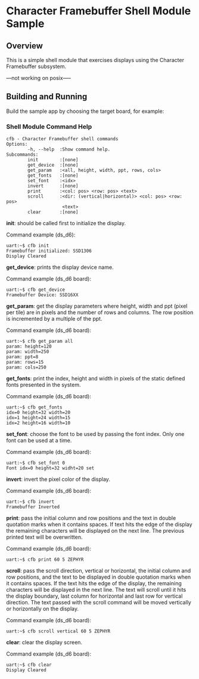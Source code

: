 # Character Framebuffer Shell Module Sample

## Overview

This is a simple shell module that exercises displays using the Character
Framebuffer subsystem.

—not working on posix—–

## Building and Running

Build the sample app by choosing the target board, for example:

### Shell Module Command Help

```
cfb - Character Framebuffer shell commands
Options:
        -h, --help  :Show command help.
Subcommands:
        init        :[none]
        get_device  :[none]
        get_param   :<all, height, width, ppt, rows, cols>
        get_fonts   :[none]
        set_font    :<idx>
        invert      :[none]
        print       :<col: pos> <row: pos> <text>
        scroll      :<dir: (vertical|horizontal)> <col: pos> <row: pos>
                     <text>
        clear       :[none]
```

**init**: should be called first to initialize the display.

Command example (ds_d6):

```
uart:~$ cfb init
Framebuffer initialized: SSD1306
Display Cleared
```

**get_device**: prints the display device name.

Command example (ds_d6 board):

```
uart:~$ cfb get_device
Framebuffer Device: SSD16XX
```

**get_param**: get the display parameters where height, width and ppt
(pixel per tile) are in pixels and the number of rows and columns. The row
position is incremented by a multiple of the ppt.

Command example (ds_d6 board):

```
uart:~$ cfb get_param all
param: height=120
param: width=250
param: ppt=8
param: rows=15
param: cols=250
```

**get_fonts**: print the index, height and width in pixels of the static
defined fonts presented in the system.

Command example (ds_d6 board):

```
uart:~$ cfb get_fonts
idx=0 height=32 width=20
idx=1 height=24 width=15
idx=2 height=16 width=10
```

**set_font**: choose the font to be used by passing the font index. Only one
font can be used at a time.

Command example (ds_d6 board):

```
uart:~$ cfb set_font 0
Font idx=0 height=32 widht=20 set
```

**invert**: invert the pixel color of the display.

Command example (ds_d6 board):

```
uart:~$ cfb invert
Framebuffer Inverted
```

**print**: pass the initial column and row positions and the text in
double quotation marks when it contains spaces. If text hits the edge
of the display the remaining characters will be displayed on the next line. The
previous printed text will be overwritten.

Command example (ds_d6 board):

```
uart:~$ cfb print 60 5 ZEPHYR
```

**scroll**: pass the scroll direction, vertical or horizontal, the initial
column and row positions, and the text to be displayed in double quotation
marks when it contains spaces. If the text hits the edge of the display, the
remaining characters will be displayed in the next line. The text will scroll
until it hits the display boundary, last column for horizontal and last row
for vertical direction. The text passed with the scroll command will be moved
vertically or horizontally on the display.

Command example (ds_d6 board):

```
uart:~$ cfb scroll vertical 60 5 ZEPHYR
```

**clear**: clear the display screen.

Command example (ds_d6 board):

```
uart:~$ cfb clear
Display Cleared
```
